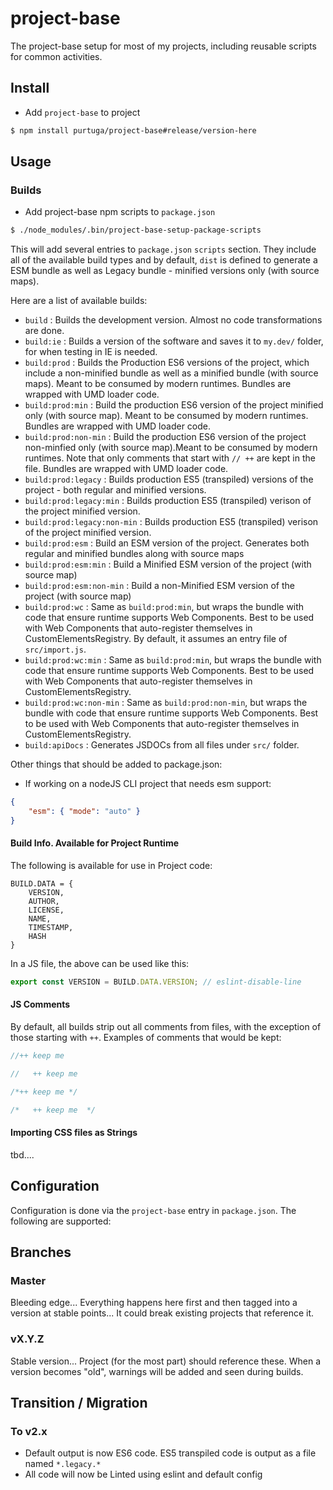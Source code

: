 # project-base
The project-base setup for most of my projects, including reusable scripts for common activities.

## Install

-   Add `project-base` to project 
```bash
$ npm install purtuga/project-base#release/version-here
```

## Usage

### Builds

-   Add project-base npm scripts to `package.json`
```bash
$ ./node_modules/.bin/project-base-setup-package-scripts
```

This will add several entries to `package.json` `scripts` section. They include all of the available build types and by default, `dist` is defined to generate a ESM bundle as well as Legacy bundle - minified versions only (with source maps). 

Here are a list of available builds:

-   `build` : Builds the development version. Almost no code transformations are done.
-   `build:ie` : Builds a version of the software and saves it to `my.dev/` folder, for when testing in IE is needed.
-   `build:prod` : Builds the Production ES6 versions of the project, which include a non-minified bundle as well as a minified bundle (with source maps). Meant to be consumed by modern runtimes. Bundles are wrapped with UMD loader code.
-   `build:prod:min` : Build the production ES6 version of the project minified only (with source map). Meant to be consumed by modern runtimes. Bundles are wrapped with UMD loader code. 
-   `build:prod:non-min` : Build the production ES6 version of the project non-minfied only (with source map).Meant to be consumed by modern runtimes. Note that only comments that start with `// ++` are kept in the file. Bundles are wrapped with UMD loader code.
-   `build:prod:legacy` : Builds production ES5 (transpiled) versions of the project - both regular and minified versions.
-   `build:prod:legacy:min` : Builds production ES5 (transpiled) verison of the project minified version.
-   `build:prod:legacy:non-min` : Builds production ES5 (transpiled) verison of the project minified version. 
-   `build:prod:esm` : Build an ESM version of the project. Generates both regular and minified bundles along with source maps
-   `build:prod:esm:min` :  Build a Minified ESM version of the project (with source map)
-   `build:prod:esm:non-min` :  Build a non-Minified ESM version of the project (with source map)
-   `build:prod:wc` : Same as `build:prod:min`, but wraps the bundle with code that ensure runtime supports Web Components. Best to be used with Web Components that auto-register themselves in CustomElementsRegistry. By default, it assumes an entry file of `src/import.js`.
-   `build:prod:wc:min` : Same as `build:prod:min`, but wraps the bundle with code that ensure runtime supports Web Components. Best to be used with Web Components that auto-register themselves in CustomElementsRegistry.
-   `build:prod:wc:non-min` : Same as `build:prod:non-min`, but wraps the bundle with code that ensure runtime supports Web Components. Best to be used with Web Components that auto-register themselves in CustomElementsRegistry.
-   `build:apiDocs` : Generates JSDOCs from all files under `src/` folder.


Other things that should be added to package.json:

- If working on a nodeJS CLI project that needs esm support: 
```json
{
    "esm": { "mode": "auto" }
}
```

#### Build Info. Available for Project Runtime

The following is available for use in Project code:

    BUILD.DATA = {
        VERSION,
        AUTHOR,
        LICENSE,
        NAME,
        TIMESTAMP,
        HASH
    }

In a JS file, the above can be used like this:

```javascript
export const VERSION = BUILD.DATA.VERSION; // eslint-disable-line
```

#### JS Comments

By default, all builds strip out all comments from files, with the exception of those starting with `++`.
Examples of comments that would be kept:
```javascript
//++ keep me

//   ++ keep me

/*++ keep me */

/*   ++ keep me  */

```


#### Importing CSS files as Strings

tbd....
    

## Configuration

Configuration is done via the `project-base` entry in `package.json`. The following are supported:


## Branches

### Master

Bleeding edge... Everything happens here first and then tagged into a version at stable points... It could break existing projects that reference it.

### vX.Y.Z

Stable version... Project (for the most part) should reference these. When a version becomes "old", warnings will be added and seen during builds.



## Transition / Migration

### To v2.x

-   Default output is now ES6 code. ES5 transpiled code is output as a file named `*.legacy.*`
-   All code will now be Linted using eslint and default config

